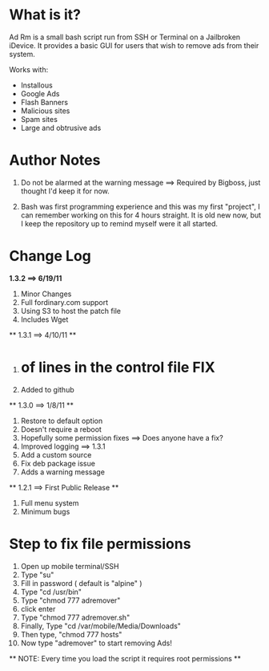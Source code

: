 # What is it?

Ad Rm is a small bash script run from SSH or Terminal on a Jailbroken iDevice. It provides a basic GUI for users that wish to remove ads from their system.

Works with:
* Installous
* Google Ads
* Flash Banners
* Malicious sites
* Spam sites
* Large and obtrusive ads

# Author Notes

1. Do not be alarmed at the warning message ==> Required by Bigboss, just thought I'd keep it for now.

2. Bash was first programming experience and this was my first "project", I can remember working on this for 4 hours straight. It is old new now, but I keep the repository up to remind myself were it all started.

# Change Log

**1.3.2 ==> 6/19/11**
1. Minor Changes
2. Full fordinary.com support
3. Using S3 to host the patch file
4. Includes Wget

** 1.3.1 ==> 4/10/11 **
1. # of lines in the control file FIX
2. Added to github

** 1.3.0 ==> 1/8/11 **
1. Restore to default option
2. Doesn't require a reboot
3. Hopefully some permission fixes ==> Does anyone have a fix?
4. Improved logging ==> 1.3.1
5. Add a custom source
6. Fix deb package issue
7. Adds a warning message

** 1.2.1 ==> First Public Release **
1. Full menu system
2. Minimum bugs 

# Step to fix file permissions

1. Open up mobile terminal/SSH
2. Type "su"
3. Fill in password ( default is "alpine" )
4. Type "cd /usr/bin"
5. Type "chmod 777 adremover"
6. click enter
7. Type "chmod 777 adremover.sh"
8. Finally, Type "cd /var/mobile/Media/Downloads"
9. Then type, "chmod 777 hosts"
10. Now type "adremover" to start removing Ads!

** NOTE: Every time you load the script it requires root permissions **